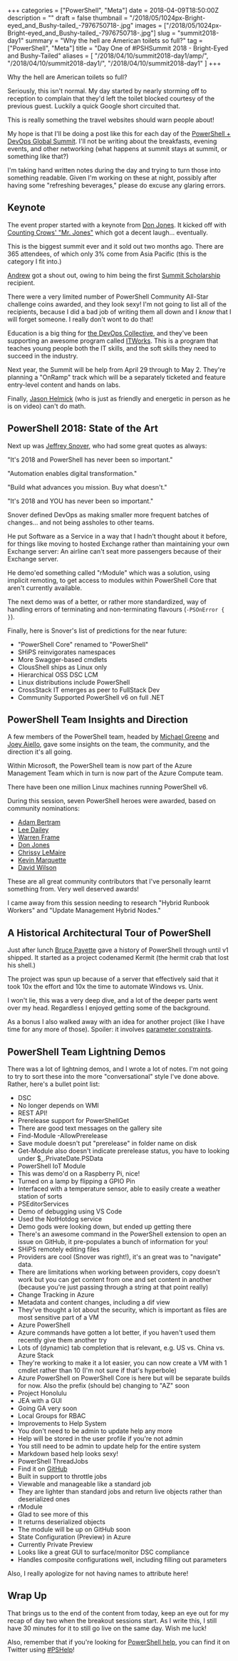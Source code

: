 +++
categories = ["PowerShell", "Meta"]
date = 2018-04-09T18:50:00Z
description = ""
draft = false
thumbnail = "/2018/05/1024px-Bright-eyed_and_Bushy-tailed_-7976750718-.jpg"
images = ["/2018/05/1024px-Bright-eyed_and_Bushy-tailed_-7976750718-.jpg"]
slug = "summit2018-day1"
summary = "Why the hell are American toilets so full?"
tag = ["PowerShell", "Meta"]
title = "Day One of #PSHSummit 2018 - Bright-Eyed and Bushy-Tailed"
aliases = [
    "/2018/04/10/summit2018-day1/amp/",
    "/2018/04/10/summit2018-day1/",
    "/2018/04/10/summit2018-day1"
]
+++


Why the hell are American toilets so full?

Seriously, this isn't normal. My day started by nearly storming off to reception to complain that they'd left the toilet blocked courtesy of the previous guest. Luckily a quick Google short circuited that.

This is really something the travel websites should warn people about!

My hope is that I'll be doing a post like this for each day of the [PowerShell + DevOps Global Summit](https://powershell.org/summit). I'll not be writing about the breakfasts, evening events, and other networking (what happens at summit stays at summit, or something like that?)

I'm taking hand written notes during the day and trying to turn those into something readable. Given I'm working on these at night, possibly after having some "refreshing beverages," please do excuse any glaring errors.

## **Keynote**

The event proper started with a keynote from [Don Jones](https://twitter.com/concentrateddon). It kicked off with [Counting Crows' "Mr. Jones"](https://www.youtube.com/watch?v=VuHVZ_-b868) which got a decent laugh… eventually.

This is the biggest summit ever and it sold out two months ago. There are 365 attendees, of which only 3% come from Asia Pacific (this is the category I fit into.)

[Andrew](https://twitter.com/plaandrew22) got a shout out, owing to him being the first [Summit Scholarship](https://powershell.org/2017/11/10/powershell-devops-global-summit-2018-scholarship-recipient/) recipient.

There were a very limited number of PowerShell Community All-Star challenge coins awarded, and they look sexy! I'm not going to list all of the recipients, because I did a bad job of writing them all down and I _know_ that I will forget someone. I really don't wont to do that!

Education is a big thing for [the DevOps Collective](https://devopscollective.org/), and they've been supporting an awesome program called [ITWorks](https://techimpact.org/our-programs/itworks/). This is a program that teaches young people both the IT skills, and the soft skills they need to succeed in the industry.

Next year, the Summit will be help from April 29 through to May 2. They're planning a "OnRamp" track which will be a separately ticketed and feature entry-level content and hands on labs.

Finally, [Jason Helmick](https://twitter.com/theJasonHelmick) (who is just as friendly and energetic in person as he is on video) can't do math.

## **PowerShell 2018: State of the Art**

Next up was [Jeffrey Snover](https://twitter.com/jsnover), who had some great quotes as always:

"It's 2018 and PowerShell has never been so important."

"Automation enables digital transformation."

"Build what advances you mission. Buy what doesn't."

"It's 2018 and YOU has never been so important."

Snover defined DevOps as making smaller more frequent batches of changes… and not being assholes to other teams.

He put Software as a Service in a way that I hadn't thought about it before, for things like moving to hosted Exchange rather than maintaining your own Exchange server: An airline can't seat more passengers because of their Exchange server.

He demo'ed something called "rModule" which was a solution, using implicit remoting, to get access to modules within PowerShell Core that aren't currently available.

The next demo was of a better, or rather more standardized, way of handling errors of terminating and non-terminating flavours (`-PSOnError { }`).

Finally, here is Snover's list of predictions for the near future:

* "PowerShell Core" renamed to "PowerShell"
* SHiPS reinvigorates namespaces
* More Swagger-based cmdlets
* ClousShell ships as Linux only
* Hierarchical OSS DSC LCM
* Linux distributions include PowerShell
* CrossStack IT emerges as peer to FullStack Dev
* Community Supported PowerShell v6 on full .NET

## **PowerShell Team Insights and Direction**

A few members of the PowerShell team, headed by [Michael Greene](https://twitter.com/migreene) and [Joey Aiello](https://twitter.com/joeyaiello), gave some insights on the team, the community, and the direction it's all going.

Within Microsoft, the PowerShell team is now part of the Azure Management Team which in turn is now part of the Azure Compute team.

There have been one million Linux machines running PowerShell v6.

During this session, seven PowerShell heroes were awarded, based on community nominations:

* [Adam Bertram](https://twitter.com/adbertram)
* [Lee Dailey](https://www.reddit.com/user/Lee_Dailey)
* [Warren Frame](https://twitter.com/psCookieMonster)
* [Don Jones](https://twitter.com/concentrateddon)
* [Chrissy LeMaire](https://twitter.com/cl)
* [Kevin Marquette](https://twitter.com/KevinMarquette)
* [David Wilson](https://twitter.com/daviwil)

These are all great community contributors that I've personally learnt something from. Very well deserved awards!

I came away from this session needing to research "Hybrid Runbook Workers" and "Update Management Hybrid Nodes."

## **A Historical Architectural Tour of PowerShell**

Just after lunch [Bruce Payette](https://twitter.com/brucepayette) gave a history of PowerShell through until v1 shipped. It started as a project codenamed Kermit (the hermit crab that lost his shell.)

The project was spun up because of a server that effectively said that it took 10x the effort and 10x the time to automate Windows vs. Unix.

I won't lie, this was a very deep dive, and a lot of the deeper parts went over my head. Regardless I enjoyed getting some of the background.

As a bonus I also walked away with an idea for another project (like I have time for any more of those). Spoiler: it involves [parameter constraints](https://king.geek.nz/2015/07/23/ugly-validation/).

## **PowerShell Team Lightning Demos**

There was a lot of lightning demos, and I wrote a lot of notes. I'm not going to try to sort these into the more "conversational" style I've done above. Rather, here's a bullet point list:

* DSC
* No longer depends on WMI
* REST API!
* Prerelease support for PowerShellGet
* There are good text messages on the gallery site
* Find-Module -AllowPrerelease
* Save module doesn't put "prerelease" in folder name on disk
* Get-Module also doesn't indicate prerelease status, you have to looking under $_.PrivateDate.PSData
* PowerShell IoT Module
* This was demo'd on a Raspberry Pi, nice!
* Turned on a lamp by flipping a GPIO Pin
* Interfaced with a temperature sensor, able to easily create a weather station of sorts
* PSEditorServices
* Demo of debugging using VS Code
* Used the NotHotdog service
* Demo gods were looking down, but ended up getting there
* There's an awesome command in the PowerShell extension to open an issue on GitHub, it pre-populates a bunch of information for you!
* SHiPS remotely editing files
* Providers are cool (Snover was right!), it's an great was to "navigate" data.
* There are limitations when working between providers, copy doesn't work but you can get content from one and set content in another (because you're just passing through a string at that point really)
* Change Tracking in Azure
* Metadata and content changes, including a dif view
* They've thought a lot about the security, which is important as files are most sensitive part of a VM
* Azure PowerShell
* Azure commands have gotten a lot better, if you haven't used them recently give them another try
* Lots of (dynamic) tab completion that is relevant, e.g. US vs. China vs. Azure Stack
* They're working to make it a lot easier, you can now create a VM with 1 cmdlet rather than 10 (I'm not sure if that's hyperbole)
* Azure PowerShell on PowerShell Core is here but will be separate builds for now. Also the prefix (should be) changing to "AZ" soon
* Project Honolulu
* JEA with a GUI
* Going GA very soon
* Local Groups for RBAC
* Improvements to Help System
* You don't need to be admin to update help any more
* Help will be stored in the user profile if you're not admin
* You still need to be admin to update help for the entire system
* Markdown based help looks sexy!
* PowerShell ThreadJobs
* Find it on [GitHub](https://github.com/paulhigin/psthreadjob)
* Built in support to throttle jobs
* Viewable and manageable like a standard job
* They are lighter than standard jobs and return live objects rather than deserialized ones
* rModule
* Glad to see more of this
* It returns deserialized objects
* The module will be up on GitHub soon
* State Configuration (Preview) in Azure
* Currently Private Preview
* Looks like a great GUI to surface/monitor DSC compliance
* Handles composite configurations well, including filling out parameters

Also, I really apologize for not having names to attribute here!

## **Wrap Up**

That brings us to the end of the content from today, keep an eye out for my recap of day two when the breakout sessions start. As I write this, I still have 30 minutes for it to still go live on the same day. Wish me luck!

Also, remember that if you're looking for [PowerShell help](https://king.geek.nz/2018/03/20/pshelp-twitter/), you can find it on Twitter using [#PSHelp](https://twitter.com/search?f=tweets&vertical=default&q=%23pshelp&src=typd)!

